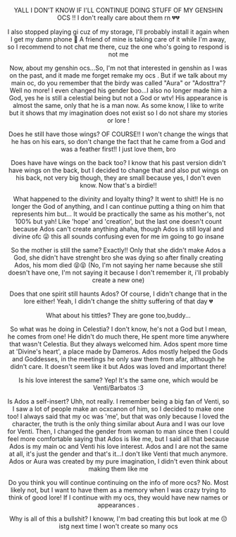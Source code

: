 <p align="center">
YALL I DON'T KNOW IF I'LL CONTINUE DOING STUFF OF MY GENSHIN OCS !! I don't really care about them rn 💔💔 
</p>

<p align="center">
I also stopped playing gi cuz of my storage, I'll probably install it again when I get my damn phone 🙏 A friend of mine is taking care of it while I'm away, so I recommend to not chat me there, cuz the one who's going to respond is not me 
</p>

<p align="center">
Now, about my genshin ocs...So, I'm not that interested in genshin as I was on the past, and it made me forget remake my ocs . But if we talk about my main oc, do you remember that the birdy was called "Aura" or "Adosttra"? Well no more! I even changed his gender boo...I also no longer made him a God, yes he is still a celestial being but not a God or wtv! His appearance is almost the same, only that he is a man now. As some know, I like to write but it shows that my imagination does not exist so I do not share my stories or lore !
</p>

<p align="center">
Does he still have those wings? OF COURSE!! I won't change the wings that he has on his ears, so don't change the fact that he came from a God and was a feather first!! I just love them, bro
</p>

<p align="center">
Does have have wings on the back too? I know that his past version didn't have wings on the back, but I decided to change that and also put wings on his back, not very big though, they are small because yes, I don't even know. Now that's a birdie!!
</p>

<p align="center">
What happened to the divinity and loyalty thing? It went to shit!! He is no longer the God of anything, and I can continue putting a thing on him that represents him but... It would be practically the same as his mother's, not 100% but yah! Like 'hope' and 'creation', but the last one doesn't count because Ados can't create anything ahaha, though Ados is still loyal and divine ofc 😜 this all sounds confusing even for me im going to go insane
</p>

<p align="center">
So the mother is still the same? Exactly!! Only that she didn't make Ados a God, she didn't have strenght bro she was dying so after finally creating Ados, his mom died 😝😝 (No, I'm not saying her name because she still doesn't have one, I'm not saying it because I don't remember it, i'll probably create a new one)
</p>

<p align="center">
Does that one spirit still haunts Ados? Of course, I didn't change that in the lore either! Yeah, I didn't change the shitty suffering of that day 💔
</p>

<p align="center">
What about his tittles? They are gone too,buddy...
</p>

<p align="center">
So what was he doing in Celestia? I don't know, he's not a God but I mean, he comes from one! He didn't do much there, He spent more time anywhere that wasn't Celestia. But they always welcomed him. Ados spent more time at 'Divine's heart', a place made by Dameros. Ados mostly helped the Gods and Goddesses, in the meetings he only saw them from afar, although he didn't care. It doesn't seem like it but Ados was loved and important there!
</p>

<p align="center">
Is his love interest the same? Yep! It's the same one, which would be Venti/Barbatos :3
</p>

<p align="center">
Is Ados a self-insert? Uhh, not really. I remember being a big fan of Venti, so I saw a lot of people make an ocxcanon of him, so I decided to make one too! I always said that my oc was 'me', but that was only because I loved the character, the truth is the only thing similar about Aura and I was our love for Venti. Then, I changed the gender from woman to man since then I could feel more comfortable saying that Ados is like me, but I said all that because Ados is my main oc and Venti his love interest. Ados and I are not the same at all, it's just the gender and that's it...I don't like Venti that much anymore. Ados or Aura was created by my pure imagination, I didn't even think about making them like me
</p>

<p align="center">
Do you think you will continue continuing on the info of more ocs? No. Most likely not, but I want to have them as a memory when I was crazy trying to think of good lore! If I continue with my ocs, they would have new names or appearances . 

<p align="center">
Why is all of this a bullshit? I knoww, I'm bad creating this but look at me 😔 istg next time I won't create so many ocs

